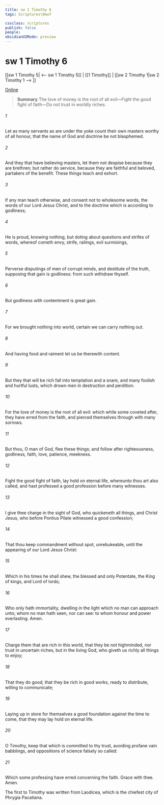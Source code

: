 ```yaml
---
title: sw 1 Timothy 6
tags: Scriptures\NewT

cssclass: scriptures
publish: false
people:
obsidianUIMode: preview
---
```


# sw 1 Timothy 6
[[sw 1 Timothy 5| <-- sw 1 Timothy 5]] | [[1 Timothy]] | [[sw 2 Timothy 1|sw 2 Timothy 1 --> ]]

[Online](https://churchofjesuschrist.org/study/scriptures/nt/1-tim/6?lang=eng)

> __Summary__
The love of money is the root of all evil—Fight the good fight of faith—Do not trust in worldly riches.

###### 1 
Let as many servants as are under the yoke count their own masters worthy of all honour, that the name of God and  doctrine be not blasphemed.

###### 2 
And they that have believing masters, let them not despise  because they are brethren; but rather do  service, because they are faithful and beloved, partakers of the benefit. These things teach and exhort.

###### 3 
If any man teach otherwise, and consent not to wholesome words,  the words of our Lord Jesus Christ, and to the doctrine which is according to godliness;

###### 4 
He is proud, knowing nothing, but doting about questions and strifes of words, whereof cometh envy, strife, railings, evil surmisings,

###### 5 
Perverse disputings of men of corrupt minds, and destitute of the truth, supposing that gain is godliness: from such withdraw thyself.

###### 6 
But godliness with contentment is great gain.

###### 7 
For we brought nothing into  world,  certain we can carry nothing out.

###### 8 
And having food and raiment let us be therewith content.

###### 9 
But they that will be rich fall into temptation and a snare, and  many foolish and hurtful lusts, which drown men in destruction and perdition.

###### 10 
For the love of money is the root of all evil: which while some coveted after, they have erred from the faith, and pierced themselves through with many sorrows.

###### 11 
But thou, O man of God, flee these things; and follow after righteousness, godliness, faith, love, patience, meekness.

###### 12 
Fight the good fight of faith, lay hold on eternal life, whereunto thou art also called, and hast professed a good profession before many witnesses.

###### 13 
I give thee charge in the sight of God, who quickeneth all things, and  Christ Jesus, who before Pontius Pilate witnessed a good confession;

###### 14 
That thou keep  commandment without spot, unrebukeable, until the appearing of our Lord Jesus Christ:

###### 15 
Which in his times he shall shew,  the blessed and only Potentate, the King of kings, and Lord of lords;

###### 16 
Who only hath immortality, dwelling in the light which no man can approach unto; whom no man hath seen, nor can see: to whom  honour and power everlasting. Amen.

###### 17 
Charge them that are rich in this world, that they be not highminded, nor trust in uncertain riches, but in the living God, who giveth us richly all things to enjoy;

###### 18 
That they do good, that they be rich in good works, ready to distribute, willing to communicate;

###### 19 
Laying up in store for themselves a good foundation against the time to come, that they may lay hold on eternal life.

###### 20 
O Timothy, keep that which is committed to thy trust, avoiding profane  vain babblings, and oppositions of science falsely so called:

###### 21 
Which some professing have erred concerning the faith. Grace  with thee. Amen.

The first to Timothy was written from Laodicea, which is the chiefest city of Phrygia Pacatiana.

